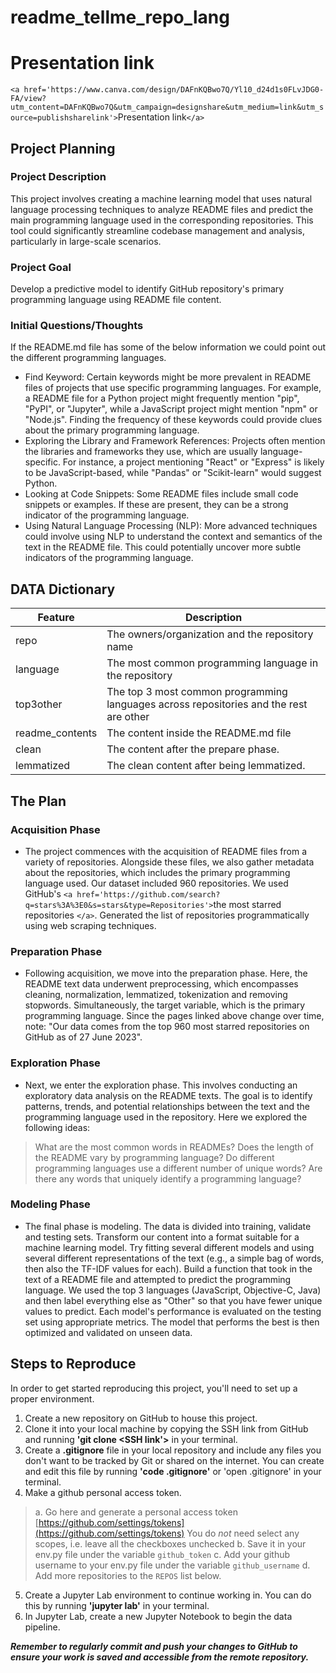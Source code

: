 # readme_tellme_repo_lang

# Presentation link
`<a href='https://www.canva.com/design/DAFnKQBwo7Q/Yl10_d24d1s0FLvJDG0-FA/view?utm_content=DAFnKQBwo7Q&utm_campaign=designshare&utm_medium=link&utm_source=publishsharelink'>`Presentation link`</a>`


## Project Planning

### Project Description

This project involves creating a machine learning model that uses natural language processing techniques to analyze README files and predict the main programming language used in the corresponding repositories. This tool could significantly streamline codebase management and analysis, particularly in large-scale scenarios.

### Project Goal

Develop a predictive model to identify GitHub repository's primary programming language using README file content.

### Initial Questions/Thoughts

If the README.md file has some of the below information we could point out the different programming languages.

- Find Keyword: Certain keywords might be more prevalent in README files of projects that use specific programming languages. For example, a README file for a Python project might frequently mention "pip", "PyPI", or "Jupyter", while a JavaScript project might mention "npm" or "Node.js". Finding the frequency of these keywords could provide clues about the primary programming language.
- Exploring the Library and Framework References: Projects often mention the libraries and frameworks they use, which are usually language-specific. For instance, a project mentioning "React" or "Express" is likely to be JavaScript-based, while "Pandas" or "Scikit-learn" would suggest Python.
- Looking at Code Snippets: Some README files include small code snippets or examples. If these are present, they can be a strong indicator of the programming language.
- Using Natural Language Processing (NLP): More advanced techniques could involve using NLP to understand the context and semantics of the text in the README file. This could potentially uncover more subtle indicators of the programming language.

## DATA Dictionary

| Feature         | Description                                                                             |
| --------------- | --------------------------------------------------------------------------------------- |
| repo            | The owners/organization and the repository name                                         |
| language        | The most common programming language in the repository                                  |
| top3other       | The top 3 most common programming languages across repositories and the rest are other  |
| readme_contents | The content inside the README.md file                                                   |
| clean           | The content after the prepare phase.                                                    |
| lemmatized      | The clean content after being lemmatized.                                               |

## The Plan

### Acquisition Phase

- The project commences with the acquisition of README files from a variety of repositories. Alongside these files, we also gather metadata about the repositories, which includes the primary programming language used. Our dataset included 960 repositories. We used GitHub's `<a href='https://github.com/search?q=stars%3A%3E0&s=stars&type=Repositories'>`the most starred repositories `</a>`. Generated the list of repositories programmatically using web scraping techniques.

### Preparation Phase

- Following acquisition, we move into the preparation phase. Here, the README text data underwent preprocessing, which encompasses cleaning, normalization, lemmatized, tokenization and removing stopwords. Simultaneously, the target variable, which is the primary programming language. Since the pages linked above change over time, note: "Our data comes from the top 960 most starred repositories on GitHub as of 27 June 2023".

### Exploration Phase

- Next, we enter the exploration phase. This involves conducting an exploratory data analysis on the README texts. The goal is to identify patterns, trends, and potential relationships between the text and the programming language used in the repository. Here we explored the following ideas:

> What are the most common words in READMEs?
> Does the length of the README vary by programming language?
> Do different programming languages use a different number of unique words?
> Are there any words that uniquely identify a programming language?

### Modeling Phase

- The final phase is modeling. The data is divided into training, validate and testing sets. Transform our content into a format suitable for a machine learning model. Try fitting several different models and using several different representations of the text (e.g., a simple bag of words, then also the TF-IDF values for each). Build a function that took in the text of a README file and attempted to predict the programming language. We used the top 3 languages (JavaScript, Objective-C, Java) and then label everything else as "Other" so that you have fewer unique values to predict. Each model's performance is evaluated on the testing set using appropriate metrics. The model that performs the best is then optimized and validated on unseen data.

## Steps to Reproduce

In order to get started reproducing this project, you'll need to set up a proper environment.

1. Create a new repository on GitHub to house this project.
2. Clone it into your local machine by copying the SSH link from GitHub and running **'git clone <SSH link'>** in your terminal.
3. Create a **.gitignore** file in your local repository and include any files you don't want to be tracked by Git or shared on the internet. You can create and edit this file by running **'code .gitignore'** or 'open .gitignore' in your terminal.
4. Make a github personal access token.

> a. Go here and generate a personal access token [https://github.com/settings/tokens](https://github.com/settings/tokens)
> You do _not_ need select any scopes, i.e. leave all the checkboxes unchecked
> b. Save it in your env.py file under the variable `github_token`
> c. Add your github username to your env.py file under the variable `github_username`
> d. Add more repositories to the `REPOS` list below.

5. Create a Jupyter Lab environment to continue working in. You can do this by running **'jupyter lab'** in your terminal.
6. In Jupyter Lab, create a new Jupyter Notebook to begin the data pipeline.

***Remember to regularly commit and push your changes to GitHub to ensure your work is saved and accessible from the remote repository.***
